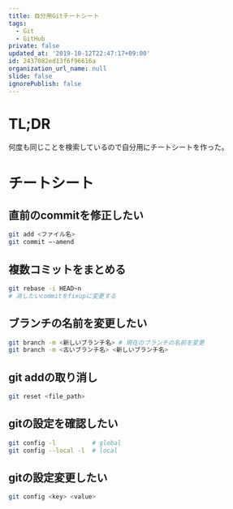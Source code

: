 ```yaml
---
title: 自分用Gitチートシート
tags:
  - Git
  - GitHub
private: false
updated_at: '2019-10-12T22:47:17+09:00'
id: 2437082ed13f6f96616a
organization_url_name: null
slide: false
ignorePublish: false
---
```

# TL;DR
何度も同じことを検索しているので自分用にチートシートを作った。

# チートシート
## 直前のcommitを修正したい
```sh
git add <ファイル名>
git commit —-amend
```

## 複数コミットをまとめる
```sh
git rebase -i HEAD~n 
# 消したいcommitをfixupに変更する
```

## ブランチの名前を変更したい
```sh
git branch -m <新しいブランチ名> # 現在のブランチの名前を変更
git branch -m <古いブランチ名> <新しいブランチ名>
```

## git addの取り消し

```sh
git reset <file_path>
```

## gitの設定を確認したい

```sh
git config -l          # global
git config --local -l  # local
```

## gitの設定変更したい

```sh
git config <key> <value>
```

